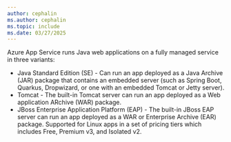 ```yaml
---
author: cephalin
ms.author: cephalin
ms.topic: include
ms.date: 03/27/2025
---
```


Azure App Service runs Java web applications on a fully managed service in three variants:

* Java Standard Edition (SE) - Can run an app deployed as a Java Archive (JAR) package that contains an embedded server (such as Spring Boot, Quarkus, Dropwizard, or one with an embedded Tomcat or Jetty server).   
* Tomcat - The built-in Tomcat server can run an app deployed as a Web application ARchive (WAR) package.
* JBoss Enterprise Application Platform (EAP) - The built-in JBoss EAP server can run an app deployed as a WAR or Enterprise Archive (EAR) package. Supported for Linux apps in a set of pricing tiers which includes Free, Premium v3, and Isolated v2.
